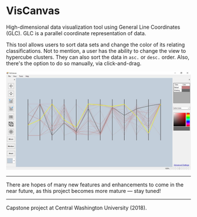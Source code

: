 # VisCanvas

High-dimensional data visualization tool using General Line Coordinates (GLC). GLC is a parallel coordinate representation of data.

This tool allows users to sort data sets and change the color of its relating classifications. Not to mention, a user has the
ability to change the view to hypercube clusters. They can also sort the data in `asc.` or `desc.` order. Also, there's the option
to do so manually, via click-and-drag.

![optional text](docs/image/viscanvas.jpg)

---

There are hopes of many new features and enhancements to come in the near future, as this project becomes more mature — stay tuned!

---

Capstone project at Central Washington University (2018).
